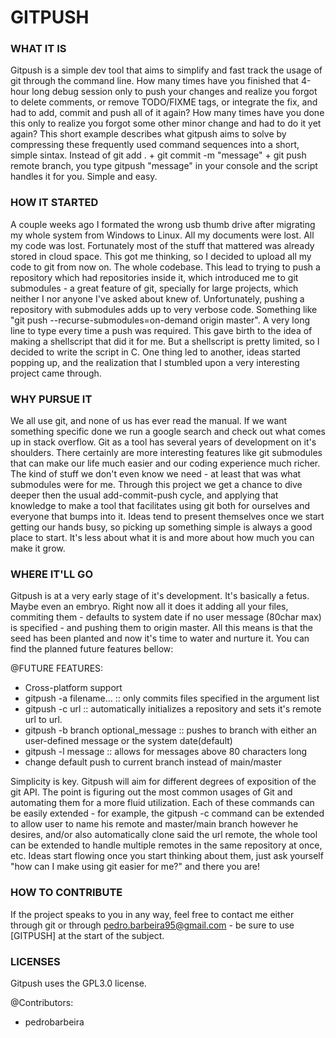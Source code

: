 # GITPUSH

### WHAT IT IS ###
Gitpush is a simple dev tool that aims to simplify and fast track the usage of
git through the command line. How many times have you finished that 4-hour long
debug session only to push your changes and realize you forgot to delete comments,
or remove TODO/FIXME tags, or integrate the fix, and had to add, commit and push
all of it again? How many times have you done this only to realize you forgot
some other minor change and had to do it yet again? This short example describes
what gitpush aims to solve by compressing these frequently used command sequences
into a short, simple sintax. Instead of git add . + git commit -m "message" + git
push remote branch, you type gitpush "message" in your console and the script
handles it for you. Simple and easy.



### HOW IT STARTED ###
A couple weeks ago I formated the wrong usb thumb drive after migrating my whole
system from Windows to Linux. All my documents were lost. All my code was lost.
Fortunately most of the stuff that mattered was already stored in cloud space.
This got me thinking, so I decided to upload all my code to git from now on. The
whole codebase. This lead to trying to push a repository which had repositories
inside it, which introduced me to git submodules - a great feature of git, 
specially for large projects, which neither I nor anyone I've asked about
knew of. Unfortunately, pushing a repository with submodules adds up to
very verbose code. Something like "git push --recurse-submodules=on-demand
origin master". A very long line to type every time a push was required.
This gave birth to the idea of making a shellscript that did it for me. But
a shellscript is pretty limited, so I decided to write the script in C. One
thing led to another, ideas started popping up, and the realization that I
stumbled upon a very interesting project came through.



### WHY PURSUE IT ###
We all use git, and none of us has ever read the manual. If we want something
specific done we run a google search and check out what comes up in stack overflow.
Git as a tool has several years of development on it's shoulders. There certainly
are more interesting features like git submodules that can make our life much
easier and our coding experience much richer. The kind of stuff we don't even
know we need - at least that was what submodules were for me. Through this project
we get a chance to dive deeper then the usual add-commit-push cycle, and applying
that knowledge to make a tool that facilitates using git both for ourselves and
everyone that bumps into it. Ideas tend to present themselves once we start 
getting our hands busy, so picking up something simple is always a good place 
to start. It's less about what it is and more about how much you can make it
grow.



### WHERE IT'LL GO ###
Gitpush is at a very early stage of it's development. It's basically a fetus.
Maybe even an embryo. Right now all it does it adding all your files, commiting
them - defaults to system date if no user message (80char max) is specified -
and pushing them to origin master. All this means is that the seed has been 
planted and now it's time to water and nurture it. You can find the planned
future features bellow:



@FUTURE FEATURES:
- Cross-platform support
- gitpush -a filename... :: only commits files specified in the argument list
- gitpush -c url :: automatically initializes a repository and sets it's
  remote url to url. 
- gitpush -b branch optional_message :: pushes to branch <branch> with either
  an user-defined message or the system date(default)
- gitpush -l message :: allows for messages above 80 characters long
- change default push to current branch instead of main/master
  
 Simplicity is key. Gitpush will aim for different degrees of exposition 
 of the git API. The point is figuring out the most common usages of Git and
 automating them for a more fluid utilization. Each of these commands can be
 easily extended - for example, the gitpush -c command can be extended to allow
 user to name his remote and master/main branch however he desires, and/or also
 automatically clone said the url remote, the whole tool can be extended to 
 handle multiple remotes in the same repository at once, etc. Ideas start flowing
 once you start thinking about them, just ask yourself "how can I make using git
 easier for me?" and there you are!

  
  
### HOW TO CONTRIBUTE ###
If the project speaks to you in any way, feel free to contact me either through
git or through pedro.barbeira95@gmail.com - be sure to use [GITPUSH] at the 
start of the subject.

### LICENSES ###
Gitpush uses the GPL3.0 license. 

@Contributors:
- pedrobarbeira
